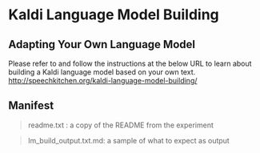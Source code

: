 # Kaldi Language Model Building #
## Adapting Your Own Language Model ##

Please refer to and follow the instructions at the below URL to learn about building
a Kaldi language model based on your own text.
http://speechkitchen.org/kaldi-language-model-building/

## Manifest
>readme.txt : a copy of the README from the experiment

>lm_build_output.txt.md: a sample of what to expect as output
